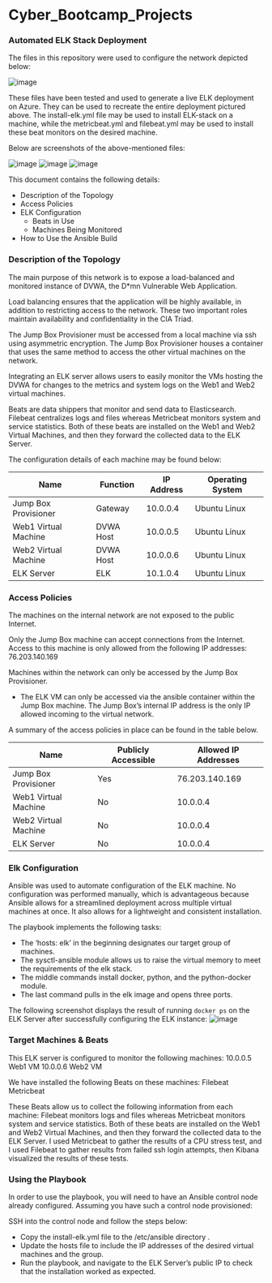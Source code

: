 # Cyber_Bootcamp_Projects

### Automated ELK Stack Deployment

The files in this repository were used to configure the network depicted below:

![image](https://user-images.githubusercontent.com/71612111/115739370-dffa3400-a35b-11eb-9704-fa3983bb3913.png)

These files have been tested and used to generate a live ELK deployment on Azure. They can be used to recreate the entire deployment pictured above. The install-elk.yml file may be used to install ELK-stack on a machine, while the metricbeat.yml and filebeat.yml may be used to install these beat monitors on the desired machine.

Below are screenshots of the above-mentioned files:

![image](https://user-images.githubusercontent.com/71612111/115738989-8e51a980-a35b-11eb-980f-523766e6ac9e.png)
![image](https://user-images.githubusercontent.com/71612111/115738826-69f5cd00-a35b-11eb-8f00-37eb0f4761d2.png)
![image](https://user-images.githubusercontent.com/71612111/115738769-58acc080-a35b-11eb-8b3d-492874ad6b75.png)

This document contains the following details:
- Description of the Topology
- Access Policies
- ELK Configuration
  - Beats in Use
  - Machines Being Monitored
- How to Use the Ansible Build


### Description of the Topology

The main purpose of this network is to expose a load-balanced and monitored instance of DVWA, the D*mn Vulnerable Web Application.

Load balancing ensures that the application will be highly available, in addition to restricting access to the network. These two important roles maintain availability and confidentiality in the CIA Triad.

The Jump Box Provisioner must be accessed from a local machine via ssh using asymmetric encryption. The Jump Box Provisioner houses a container that uses the same method to access the other virtual machines on the network.

Integrating an ELK server allows users to easily monitor the VMs hosting the DVWA for changes to the metrics and system logs on the Web1 and Web2 virtual machines.

Beats are data shippers that monitor and send data to Elasticsearch. Filebeat centralizes logs and files whereas Metricbeat monitors system and service statistics. Both of these beats are installed on the Web1 and Web2 Virtual Machines, and then they forward the collected data to the ELK Server.

The configuration details of each machine may be found below:

| Name                 | Function  | IP Address | Operating System |
|----------------------|-----------|------------|------------------|
| Jump Box Provisioner | Gateway   | 10.0.0.4   | Ubuntu Linux     |
| Web1 Virtual Machine | DVWA Host | 10.0.0.5   | Ubuntu Linux     |
| Web2 Virtual Machine | DVWA Host | 10.0.0.6   | Ubuntu Linux     |
| ELK Server           | ELK       | 10.1.0.4   | Ubuntu Linux     |


### Access Policies

The machines on the internal network are not exposed to the public Internet. 

Only the Jump Box machine can accept connections from the Internet. Access to this machine is only allowed from the following IP addresses:
76.203.140.169

Machines within the network can only be accessed by the Jump Box Provisioner.
- The ELK VM can only be accessed via the ansible container within the Jump Box machine. The Jump Box’s internal IP address is the only IP allowed incoming to the virtual network.

A summary of the access policies in place can be found in the table below.

| Name                 | Publicly Accessible | Allowed IP Addresses |
|----------------------|---------------------|----------------------|
| Jump Box Provisioner | Yes                 | 76.203.140.169       |
| Web1 Virtual Machine | No                  | 10.0.0.4             |
| Web2 Virtual Machine | No                  | 10.0.0.4             |
| ELK Server           | No                  | 10.0.0.4             |


### Elk Configuration

Ansible was used to automate configuration of the ELK machine. No configuration was performed manually, which is advantageous because Ansible allows for a streamlined deployment across multiple virtual machines at once.
It also allows for a lightweight and consistent installation. 

The playbook implements the following tasks:
- The ‘hosts: elk’ in the beginning designates our target group of machines.
- The sysctl-ansible module allows us to raise the virtual memory to meet the requirements of the elk stack.
- The middle commands install docker, python, and the python-docker module.
- The last command pulls in the elk image and opens three ports. 

The following screenshot displays the result of running `docker ps` on the ELK Server after successfully configuring the ELK instance:
![image](https://user-images.githubusercontent.com/71612111/115738244-e1772c80-a35a-11eb-95a0-33f8202b9838.png)

### Target Machines & Beats
This ELK server is configured to monitor the following machines:
10.0.0.5 Web1 VM
10.0.0.6 Web2 VM

We have installed the following Beats on these machines:
Filebeat
Metricbeat

These Beats allow us to collect the following information from each machine:
Filebeat monitors logs and files whereas Metricbeat monitors system and service statistics. Both of these beats are installed on the Web1 and Web2 Virtual Machines, and then they forward the collected data to the ELK Server.
I used Metricbeat to gather the results of a CPU stress test, and I used Filebeat to gather results from failed ssh login attempts, then Kibana visualized the results of these tests.

### Using the Playbook
In order to use the playbook, you will need to have an Ansible control node already configured. Assuming you have such a control node provisioned: 

SSH into the control node and follow the steps below:
- Copy the install-elk.yml file to the /etc/ansible directory .
- Update the hosts file to include the IP addresses of the desired virtual machines and the group.
- Run the playbook, and navigate to the ELK Server’s public IP to check that the installation worked as expected.
